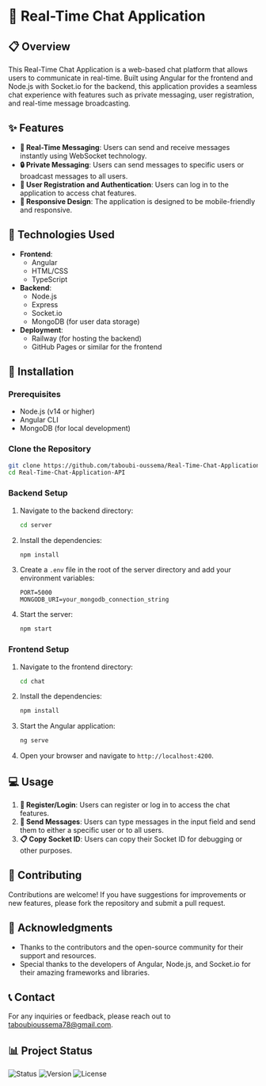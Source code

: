 # 🚀 Real-Time Chat Application

## 📋 Overview
This Real-Time Chat Application is a web-based chat platform that allows users to communicate in real-time. Built using Angular for the frontend and Node.js with Socket.io for the backend, this application provides a seamless chat experience with features such as private messaging, user registration, and real-time message broadcasting.

## ✨ Features
- **💬 Real-Time Messaging**: Users can send and receive messages instantly using WebSocket technology.
- **🔒 Private Messaging**: Users can send messages to specific users or broadcast messages to all users.
- **👤 User Registration and Authentication**: Users can log in to the application to access chat features.
- **📱 Responsive Design**: The application is designed to be mobile-friendly and responsive.

## 🔧 Technologies Used
- **Frontend**: 
  - Angular
  - HTML/CSS
  - TypeScript
- **Backend**: 
  - Node.js
  - Express
  - Socket.io
  - MongoDB (for user data storage)
- **Deployment**: 
  - Railway (for hosting the backend)
  - GitHub Pages or similar for the frontend

## 🔨 Installation

### Prerequisites
- Node.js (v14 or higher)
- Angular CLI
- MongoDB (for local development)

### Clone the Repository
```bash
git clone https://github.com/taboubi-oussema/Real-Time-Chat-Application-API.git
cd Real-Time-Chat-Application-API
```

### Backend Setup
1. Navigate to the backend directory:
   ```bash
   cd server
   ```
2. Install the dependencies:
   ```bash
   npm install
   ```
3. Create a `.env` file in the root of the server directory and add your environment variables:
   ```plaintext
   PORT=5000
   MONGODB_URI=your_mongodb_connection_string
   ```
4. Start the server:
   ```bash
   npm start
   ```

### Frontend Setup
1. Navigate to the frontend directory:
   ```bash
   cd chat
   ```
2. Install the dependencies:
   ```bash
   npm install
   ```
3. Start the Angular application:
   ```bash
   ng serve
   ```
4. Open your browser and navigate to `http://localhost:4200`.

## 💻 Usage
1. **🔑 Register/Login**: Users can register or log in to access the chat features.
2. **📝 Send Messages**: Users can type messages in the input field and send them to either a specific user or to all users.
3. **📋 Copy Socket ID**: Users can copy their Socket ID for debugging or other purposes.

## 🤝 Contributing
Contributions are welcome! If you have suggestions for improvements or new features, please fork the repository and submit a pull request.

## 🙏 Acknowledgments
- Thanks to the contributors and the open-source community for their support and resources.
- Special thanks to the developers of Angular, Node.js, and Socket.io for their amazing frameworks and libraries.

## 📞 Contact
For any inquiries or feedback, please reach out to [taboubioussema78@gmail.com](mailto:taboubioussema78@gmail.com).

## 📊 Project Status
![Status](https://img.shields.io/badge/Status-Active-brightgreen)
![Version](https://img.shields.io/badge/Version-1.0.0-blue)
![License](https://img.shields.io/badge/License-MIT-yellow)

